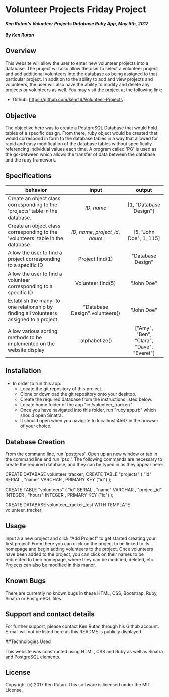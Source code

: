 # Volunteer Projects Friday Project

#### _Ken Rutan's Volunteer Projects Database Ruby App, May 5th, 2017_

#### By _**Ken Rutan**_

## Overview

This website will allow the user to enter new volunteer projects into a database.  The project will also allow the user to select a volunteer project and add additional volunteers into the database as being assigned to that particular project.  In addition to the ability to add and view projects and volunteers, the user will also have the ability to modify and delete any projects or volunteers as well.  You may visit the project at the following link:
- Github: https://github.com/kenr16/Volunteer-Projects

## Objective

The objective here was to create a PostgreSQL Database that would hold tables of a specific design.  From there, ruby object would be created that would correspond in form to the database tables in a way that allowed for rapid and easy modification of the database tables without specifically referencing individual values each time.  A program called 'PG' is used as the go-between which allows the transfer of data between the database and the ruby framework.

## Specifications

| behavior |  input   |  output  |
|----------|:--------:|:--------:|
|Create an object class corresponding to the 'projects' table in the database.|*ID*, *name*|[1, "Database Design"]|
|Create an object class corresponding to the 'volunteers' table in the database.|*ID*, *name*, *project_id*, *hours*|[5, "John Doe", 1, 115]|
|Allow the user to find a project corresponding to a specific ID|Project.find(1)|"Database Design"|
|Allow the user to find a volunteer corresponding to a specific ID|Volunteer.find(5)|"John Doe"|
|Establish the many-to-one relationship by finding all volunteers assigned to a project|"Database Design".volunteers()|"John Doe"|
|Allow various sorting methods to be implemented on the website display|.alphabetize()|["Amy", "Ben", "Clara", "Dave", "Everet"]|

## Installation

* In order to run this app:
  - Locate the git repository of this project.
  - Clone or download the git repository onto your desktop.
  - Create the required database from the instructions listed below.
  - Locate home folder of the app "ie:/volunteer_tracker/"
  - Once you have navigated into this folder, run "ruby app.rb" which should open Sinatra.
  - It should open when you navigate to localhost:4567 in the browser of your choice.

## Database Creation

From the command line, run 'postgres'.  Open up an new window or tab in the command line and run 'psql'.  The following commands are necessary to create the required database, and they can be typed in as they appear here:

CREATE DATABASE volunteer_tracker;
CREATE TABLE "projects" (
"id"  SERIAL ,
"name" VARCHAR ,
PRIMARY KEY ("id")
);

CREATE TABLE "volunteers" (
"id"  SERIAL ,
"name" VARCHAR ,
"project_id" INTEGER ,
"hours" INTEGER ,
PRIMARY KEY ("id")
);

CREATE DATABASE volunteer_tracker_test WITH TEMPLATE volunteer_tracker;

## Usage

Input a a new project and click "Add Project" to get started creating your first project!  From there you can click on the project to be linked to its homepage and begin adding volunteers to the project.  Once volunteers have been added to the project, you can click on their names to be redirected to their homepage, where they can be modified, deleted, etc.  Projects can also be modified in this manor.

## Known Bugs
There are currently no known bugs in these HTML, CSS, Bootstrap, Ruby, Sinatra or PostgreSQL files.

## Support and contact details

For further support, please contact Ken Rutan through his Github account. E-mail will not be listed here as this README is publicly displayed.

##Technologies Used

This website was constructed using HTML, CSS and Ruby as well as Sinatra and PostgreSQL elements.

## License

Copyright (c) 2017 Ken Rutan.  This software is licensed under the MIT License.
